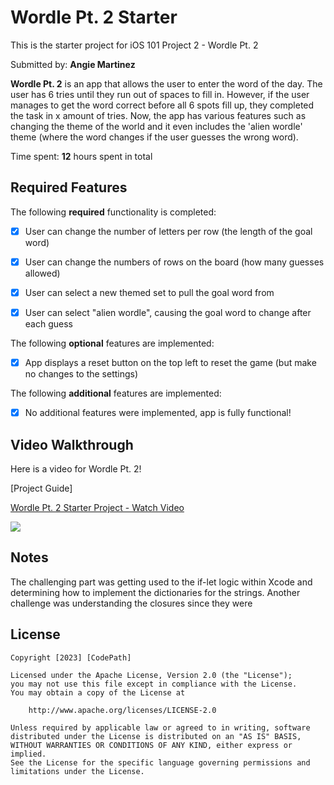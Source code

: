 # Wordle Pt. 2 Starter

This is the starter project for iOS 101 Project 2 - Wordle Pt. 2

Submitted by: **Angie Martinez**

**Wordle Pt. 2** is an app that allows the user to enter the word of the day. The user has 6 tries until 
they run out of spaces to fill in. However, if the user manages to get the word correct before all 6 spots
fill up, they completed the task in x amount of tries. Now, the app has various features such as changing the theme of the world and it even includes the 'alien wordle' theme (where the word changes if the user guesses the wrong word).

Time spent: **12** hours spent in total

## Required Features

The following **required** functionality is completed:

- [X] User can change the number of letters per row (the length of the goal word)
- [X] User can change the numbers of rows on the board (how many guesses allowed)
- [X] User can select a new themed set to pull the goal word from
- [X] User can select "alien wordle", causing the goal word to change after each guess


The following **optional** features are implemented:

- [X] App displays a reset button on the top left to reset the game (but make no changes to the settings)

The following **additional** features are implemented:

- [X] No additional features were implemented, app is fully functional!

## Video Walkthrough

Here is a video for Wordle Pt. 2!

[Project Guide] <div>
    <a href="https://www.loom.com/share/24e6d4d94df840b29733aa96f2a096d7">
      <p>Wordle Pt. 2 Starter Project - Watch Video</p>
    </a>
    <a href="https://www.loom.com/share/24e6d4d94df840b29733aa96f2a096d7">
      <img style="max-width:300px;" src="https://cdn.loom.com/sessions/thumbnails/24e6d4d94df840b29733aa96f2a096d7-with-play.gif">
    </a>
  </div>

## Notes

The challenging part was getting used to the if-let logic within Xcode and determining how to implement the dictionaries for the strings. Another challenge was understanding the closures since they were 

## License

    Copyright [2023] [CodePath]

    Licensed under the Apache License, Version 2.0 (the "License");
    you may not use this file except in compliance with the License.
    You may obtain a copy of the License at

        http://www.apache.org/licenses/LICENSE-2.0

    Unless required by applicable law or agreed to in writing, software
    distributed under the License is distributed on an "AS IS" BASIS,
    WITHOUT WARRANTIES OR CONDITIONS OF ANY KIND, either express or implied.
    See the License for the specific language governing permissions and
    limitations under the License.
